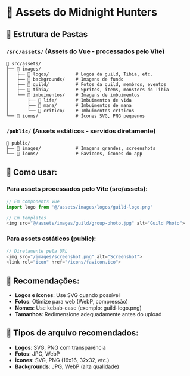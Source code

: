 # 🎨 Assets do Midnight Hunters

## 📁 Estrutura de Pastas

### `/src/assets/` (Assets do Vue - processados pelo Vite)
```
📂 src/assets/
├── 📂 images/
│   ├── 📂 logos/          # Logos da guild, Tibia, etc.
│   ├── 📂 backgrounds/    # Imagens de fundo
│   ├── 📂 guild/          # Fotos da guild, membros, eventos
│   ├── 📂 tibia/          # Sprites, items, monsters do Tibia
│   └── 📂 imbuimentos/    # Imagens de imbuimentos
│       ├── 📂 life/       # Imbuimentos de vida
│       ├── 📂 mana/       # Imbuimentos de mana
│       └── 📂 critico/    # Imbuimentos críticos
└── 📂 icons/              # Ícones SVG, PNG pequenos
```

### `/public/` (Assets estáticos - servidos diretamente)
```
📂 public/
├── 📂 images/             # Imagens grandes, screenshots
└── 📂 icons/              # Favicons, ícones do app
```

## 🔧 Como usar:

### Para assets processados pelo Vite (src/assets):
```javascript
// Em components Vue
import logo from '@/assets/images/logos/guild-logo.png'

// Em templates
<img src="@/assets/images/guild/group-photo.jpg" alt="Guild Photo">
```

### Para assets estáticos (public):
```javascript
// Diretamente pela URL
<img src="/images/screenshot.png" alt="Screenshot">
<link rel="icon" href="/icons/favicon.ico">
```

## 📝 Recomendações:

- **Logos e ícones**: Use SVG quando possível
- **Fotos**: Otimize para web (WebP, compressão)
- **Nomes**: Use kebab-case (exemplo: guild-logo.png)
- **Tamanhos**: Redimensione adequadamente antes do upload

## 🎯 Tipos de arquivo recomendados:
- **Logos**: SVG, PNG com transparência
- **Fotos**: JPG, WebP
- **Ícones**: SVG, PNG (16x16, 32x32, etc.)
- **Backgrounds**: JPG, WebP (alta qualidade)
